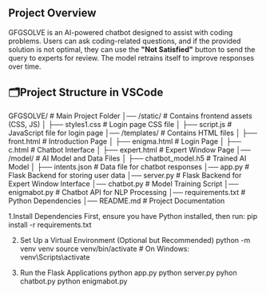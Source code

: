 ##  Project Overview  
GFGSOLVE is an AI-powered chatbot designed to assist with coding problems. Users can ask coding-related questions, and if the provided solution is not optimal, they can use the **"Not Satisfied"** button to send the query to experts for review. The model retrains itself to improve responses over time.  

## 🗂Project Structure in VSCode  
GFGSOLVE/ # Main Project Folder
│── /static/ # Contains frontend assets (CSS, JS)
│ ├── styles1.css # Login page CSS file
│ ├── script.js # JavaScript file for login page
│── /templates/ # Contains HTML files
│ ├── front.html # Introduction Page
│ ├── enigma.html # Login Page
│ ├── c.html # Chatbot Interface
│ ├── expert.html # Expert Window Page
│── /model/ # AI Model and Data Files
│ ├── chatbot_model.h5 # Trained AI Model
│ ├── intents.json # Data file for chatbot responses
│── app.py # Flask Backend for storing user data
│── server.py # Flask Backend for Expert Window Interface
│── chatbot.py # Model Training Script
│── enigmabot.py # Chatbot API for NLP Processing
│── requirements.txt # Python Dependencies
│── README.md # Project Documentation

1.Install Dependencies
First, ensure you have Python installed, then run:
pip install -r requirements.txt

2. Set Up a Virtual Environment (Optional but Recommended)
python -m venv venv
source venv/bin/activate  # On Windows: venv\Scripts\activate

3. Run the Flask Applications
python app.py
python server.py
pyhon chatbot.py
python enigmabot.py

